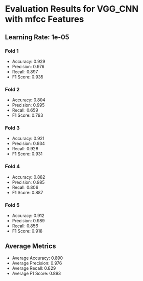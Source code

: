 # Evaluation Results for VGG_CNN with mfcc Features
## Learning Rate: 1e-05

### Fold 1
- Accuracy: 0.929
- Precision: 0.976
- Recall: 0.897
- F1 Score: 0.935

### Fold 2
- Accuracy: 0.804
- Precision: 0.995
- Recall: 0.659
- F1 Score: 0.793

### Fold 3
- Accuracy: 0.921
- Precision: 0.934
- Recall: 0.928
- F1 Score: 0.931

### Fold 4
- Accuracy: 0.882
- Precision: 0.985
- Recall: 0.806
- F1 Score: 0.887

### Fold 5
- Accuracy: 0.912
- Precision: 0.989
- Recall: 0.856
- F1 Score: 0.918

## Average Metrics
- Average Accuracy: 0.890
- Average Precision: 0.976
- Average Recall: 0.829
- Average F1 Score: 0.893
